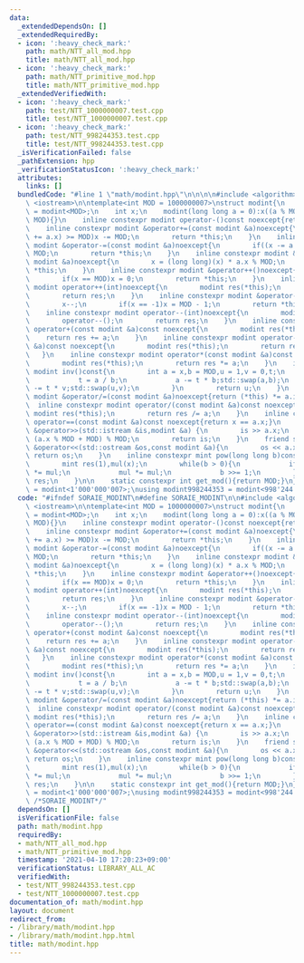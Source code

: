 ```yaml
---
data:
  _extendedDependsOn: []
  _extendedRequiredBy:
  - icon: ':heavy_check_mark:'
    path: math/NTT_all_mod.hpp
    title: math/NTT_all_mod.hpp
  - icon: ':heavy_check_mark:'
    path: math/NTT_primitive_mod.hpp
    title: math/NTT_primitive_mod.hpp
  _extendedVerifiedWith:
  - icon: ':heavy_check_mark:'
    path: test/NTT_1000000007.test.cpp
    title: test/NTT_1000000007.test.cpp
  - icon: ':heavy_check_mark:'
    path: test/NTT_998244353.test.cpp
    title: test/NTT_998244353.test.cpp
  _isVerificationFailed: false
  _pathExtension: hpp
  _verificationStatusIcon: ':heavy_check_mark:'
  attributes:
    links: []
  bundledCode: "#line 1 \"math/modint.hpp\"\n\n\n\n#include <algorithm>\n#include\
    \ <iostream>\n\ntemplate<int MOD = 1000000007>\nstruct modint{\n    using mint\
    \ = modint<MOD>;\n    int x;\n    modint(long long a = 0):x((a % MOD + MOD) %\
    \ MOD){}\n    inline constexpr modint operator-()const noexcept{return modint(-x);}\n\
    \    inline constexpr modint &operator+=(const modint &a)noexcept{\n        if((x\
    \ += a.x) >= MOD)x -= MOD;\n        return *this;\n    }\n    inline constexpr\
    \ modint &operator-=(const modint &a)noexcept{\n        if((x -= a.x) < 0)x +=\
    \ MOD;\n        return *this;\n    }\n    inline constexpr modint &operator*=(const\
    \ modint &a)noexcept{\n        x = (long long)(x) * a.x % MOD;\n        return\
    \ *this;\n    }\n    inline constexpr modint &operator++()noexcept{\n        x++;\n\
    \        if(x == MOD)x = 0;\n        return *this;\n    }\n    inline constexpr\
    \ modint operator++(int)noexcept{\n        modint res(*this);\n        operator++();\n\
    \        return res;\n    }\n    inline constexpr modint &operator--()noexcept{\n\
    \        x--;\n        if(x == -1)x = MOD - 1;\n        return *this;\n    }\n\
    \    inline constexpr modint operator--(int)noexcept{\n        modint res(*this);\n\
    \        operator--();\n        return res;\n    }\n    inline constexpr modint\
    \ operator+(const modint &a)const noexcept{\n        modint res(*this);\n    \
    \    return res += a;\n    }\n    inline constexpr modint operator-(const modint\
    \ &a)const noexcept{\n        modint res(*this);\n        return res -= a;\n \
    \   }\n    inline constexpr modint operator*(const modint &a)const noexcept{\n\
    \        modint res(*this);\n        return res *= a;\n    }\n    inline constexpr\
    \ modint inv()const{\n        int a = x,b = MOD,u = 1,v = 0,t;\n        while(b){\n\
    \            t = a / b;\n            a -= t * b;std::swap(a,b);\n            u\
    \ -= t * v;std::swap(u,v);\n        }\n        return u;\n    }\n    inline constexpr\
    \ modint &operator/=(const modint &a)noexcept{return (*this) *= a.inv();}\n  \
    \  inline constexpr modint operator/(const modint &a)const noexcept{\n       \
    \ modint res(*this);\n        return res /= a;\n    }\n    inline constexpr bool\
    \ operator==(const modint &a)const noexcept{return x == a.x;}\n    friend std::istream\
    \ &operator>>(std::istream &is,modint &a) {\n        is >> a.x;\n        a.x =\
    \ (a.x % MOD + MOD) % MOD;\n        return is;\n    }\n    friend std::ostream\
    \ &operator<<(std::ostream &os,const modint &a){\n        os << a.x;\n       \
    \ return os;\n    }\n    inline constexpr mint pow(long long b)const noexcept{\n\
    \        mint res(1),mul(x);\n        while(b > 0){\n            if(b & 1)res\
    \ *= mul;\n            mul *= mul;\n            b >>= 1;\n        }\n        return\
    \ res;\n    }\n\n    static constexpr int get_mod(){return MOD;}\n};\nusing modint1000000007\
    \ = modint<1'000'000'007>;\nusing modint998244353 = modint<998'244'353>;\n\n\n"
  code: "#ifndef SORAIE_MODINT\n#define SORAIE_MODINT\n\n#include <algorithm>\n#include\
    \ <iostream>\n\ntemplate<int MOD = 1000000007>\nstruct modint{\n    using mint\
    \ = modint<MOD>;\n    int x;\n    modint(long long a = 0):x((a % MOD + MOD) %\
    \ MOD){}\n    inline constexpr modint operator-()const noexcept{return modint(-x);}\n\
    \    inline constexpr modint &operator+=(const modint &a)noexcept{\n        if((x\
    \ += a.x) >= MOD)x -= MOD;\n        return *this;\n    }\n    inline constexpr\
    \ modint &operator-=(const modint &a)noexcept{\n        if((x -= a.x) < 0)x +=\
    \ MOD;\n        return *this;\n    }\n    inline constexpr modint &operator*=(const\
    \ modint &a)noexcept{\n        x = (long long)(x) * a.x % MOD;\n        return\
    \ *this;\n    }\n    inline constexpr modint &operator++()noexcept{\n        x++;\n\
    \        if(x == MOD)x = 0;\n        return *this;\n    }\n    inline constexpr\
    \ modint operator++(int)noexcept{\n        modint res(*this);\n        operator++();\n\
    \        return res;\n    }\n    inline constexpr modint &operator--()noexcept{\n\
    \        x--;\n        if(x == -1)x = MOD - 1;\n        return *this;\n    }\n\
    \    inline constexpr modint operator--(int)noexcept{\n        modint res(*this);\n\
    \        operator--();\n        return res;\n    }\n    inline constexpr modint\
    \ operator+(const modint &a)const noexcept{\n        modint res(*this);\n    \
    \    return res += a;\n    }\n    inline constexpr modint operator-(const modint\
    \ &a)const noexcept{\n        modint res(*this);\n        return res -= a;\n \
    \   }\n    inline constexpr modint operator*(const modint &a)const noexcept{\n\
    \        modint res(*this);\n        return res *= a;\n    }\n    inline constexpr\
    \ modint inv()const{\n        int a = x,b = MOD,u = 1,v = 0,t;\n        while(b){\n\
    \            t = a / b;\n            a -= t * b;std::swap(a,b);\n            u\
    \ -= t * v;std::swap(u,v);\n        }\n        return u;\n    }\n    inline constexpr\
    \ modint &operator/=(const modint &a)noexcept{return (*this) *= a.inv();}\n  \
    \  inline constexpr modint operator/(const modint &a)const noexcept{\n       \
    \ modint res(*this);\n        return res /= a;\n    }\n    inline constexpr bool\
    \ operator==(const modint &a)const noexcept{return x == a.x;}\n    friend std::istream\
    \ &operator>>(std::istream &is,modint &a) {\n        is >> a.x;\n        a.x =\
    \ (a.x % MOD + MOD) % MOD;\n        return is;\n    }\n    friend std::ostream\
    \ &operator<<(std::ostream &os,const modint &a){\n        os << a.x;\n       \
    \ return os;\n    }\n    inline constexpr mint pow(long long b)const noexcept{\n\
    \        mint res(1),mul(x);\n        while(b > 0){\n            if(b & 1)res\
    \ *= mul;\n            mul *= mul;\n            b >>= 1;\n        }\n        return\
    \ res;\n    }\n\n    static constexpr int get_mod(){return MOD;}\n};\nusing modint1000000007\
    \ = modint<1'000'000'007>;\nusing modint998244353 = modint<998'244'353>;\n\n#endif\
    \ /*SORAIE_MODINT*/"
  dependsOn: []
  isVerificationFile: false
  path: math/modint.hpp
  requiredBy:
  - math/NTT_all_mod.hpp
  - math/NTT_primitive_mod.hpp
  timestamp: '2021-04-10 17:20:23+09:00'
  verificationStatus: LIBRARY_ALL_AC
  verifiedWith:
  - test/NTT_998244353.test.cpp
  - test/NTT_1000000007.test.cpp
documentation_of: math/modint.hpp
layout: document
redirect_from:
- /library/math/modint.hpp
- /library/math/modint.hpp.html
title: math/modint.hpp
---
```

